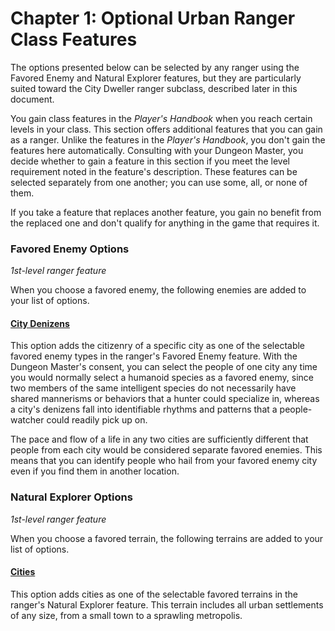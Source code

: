 # Chapter 1: Optional Urban Ranger Class Features

The options presented below can be selected by any ranger using the Favored Enemy and Natural Explorer features, but they are particularly suited toward the City Dweller ranger subclass, described later in this document.

You gain class features in the _Player's Handbook_ when you reach certain levels in your class. This section offers additional features that you can gain as a ranger. Unlike the features in the _Player's Handbook_, you don't gain the features here automatically. Consulting with your Dungeon Master, you decide whether to gain a feature in this section if you meet the level requirement noted in the feature's description. These features can be selected separately from one another; you can use some, all, or none of them.

If you take a feature that replaces another feature, you gain no benefit from the replaced one and don't qualify for anything in the game that requires it.

### Favored Enemy Options

_1st-level ranger feature_

When you choose a favored enemy, the following enemies are added to your list of options.

#### [City Denizens](https://github.com/mpanighetti/dnd5e-classes/blob/main/ranger/options-favored-enemy.md#city-denizens)

This option adds the citizenry of a specific city as one of the selectable favored enemy types in the ranger's Favored Enemy feature. With the Dungeon Master's consent, you can select the people of one city any time you would normally select a humanoid species as a favored enemy, since two members of the same intelligent species do not necessarily have shared mannerisms or behaviors that a hunter could specialize in, whereas a city's denizens fall into identifiable rhythms and patterns that a people-watcher could readily pick up on.

The pace and flow of a life in any two cities are sufficiently different that people from each city would be considered separate favored enemies. This means that you can identify people who hail from your favored enemy city even if you find them in another location.

### Natural Explorer Options

_1st-level ranger feature_

When you choose a favored terrain, the following terrains are added to your list of options.

#### [Cities](https://github.com/mpanighetti/dnd5e-classes/blob/main/ranger/options-natural-explorer.md#cities)

This option adds cities as one of the selectable favored terrains in the ranger's Natural Explorer feature. This terrain includes all urban settlements of any size, from a small town to a sprawling metropolis.
